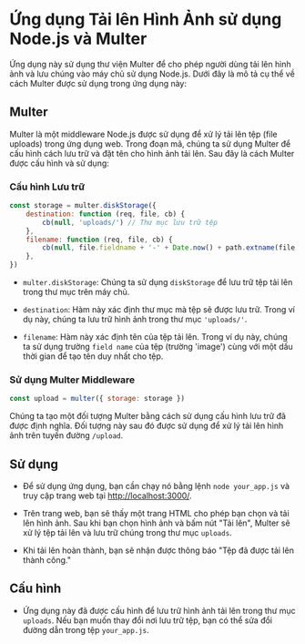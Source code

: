 # Ứng dụng Tải lên Hình Ảnh sử dụng Node.js và Multer

Ứng dụng này sử dụng thư viện Multer để cho phép người dùng tải lên hình ảnh và lưu chúng vào máy chủ sử dụng Node.js. Dưới đây là mô tả cụ thể về cách Multer được sử dụng trong ứng dụng này:

## Multer

Multer là một middleware Node.js được sử dụng để xử lý tải lên tệp (file uploads) trong ứng dụng web. Trong đoạn mã, chúng ta sử dụng Multer để cấu hình cách lưu trữ và đặt tên cho hình ảnh tải lên. Sau đây là cách Multer được cấu hình và sử dụng:

### Cấu hình Lưu trữ

```javascript
const storage = multer.diskStorage({
    destination: function (req, file, cb) {
        cb(null, 'uploads/') // Thư mục lưu trữ tệp
    },
    filename: function (req, file, cb) {
        cb(null, file.fieldname + '-' + Date.now() + path.extname(file.originalname))
    },
})
```

-   `multer.diskStorage`: Chúng ta sử dụng `diskStorage` để lưu trữ tệp tải lên trong thư mục trên máy chủ.

-   `destination`: Hàm này xác định thư mục mà tệp sẽ được lưu trữ. Trong ví dụ này, chúng ta lưu trữ hình ảnh trong thư mục `'uploads/'`.

-   `filename`: Hàm này xác định tên của tệp tải lên. Trong ví dụ này, chúng ta sử dụng trường `field name` của tệp (trường 'image') cùng với một dấu thời gian để tạo tên duy nhất cho tệp.

### Sử dụng Multer Middleware

```javascript
const upload = multer({ storage: storage })
```

Chúng ta tạo một đối tượng Multer bằng cách sử dụng cấu hình lưu trữ đã được định nghĩa. Đối tượng này sau đó được sử dụng để xử lý tải lên hình ảnh trên tuyến đường `/upload`.

## Sử dụng

-   Để sử dụng ứng dụng, bạn cần chạy nó bằng lệnh `node your_app.js` và truy cập trang web tại [http://localhost:3000/](http://localhost:3000/).

-   Trên trang web, bạn sẽ thấy một trang HTML cho phép bạn chọn và tải lên hình ảnh. Sau khi bạn chọn hình ảnh và bấm nút "Tải lên", Multer sẽ xử lý tệp tải lên và lưu trữ chúng trong thư mục `uploads`.

-   Khi tải lên hoàn thành, bạn sẽ nhận được thông báo "Tệp đã được tải lên thành công."

## Cấu hình

-   Ứng dụng này đã được cấu hình để lưu trữ hình ảnh tải lên trong thư mục `uploads`. Nếu bạn muốn thay đổi nơi lưu trữ tệp, bạn có thể sửa đổi đường dẫn trong tệp `your_app.js`.
